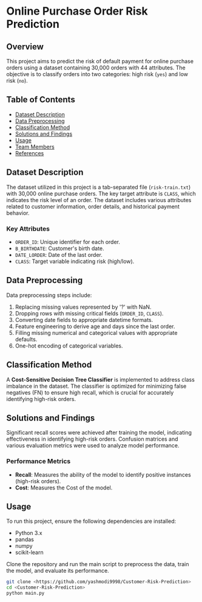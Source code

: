 # Online Purchase Order Risk Prediction

## Overview

This project aims to predict the risk of default payment for online purchase orders using a dataset containing 30,000 orders with 44 attributes. The objective is to classify orders into two categories: high risk (`yes`) and low risk (`no`).

## Table of Contents

- [Dataset Description](#dataset-description)
- [Data Preprocessing](#data-preprocessing)
- [Classification Method](#classification-method)
- [Solutions and Findings](#solutions-and-findings)
- [Usage](#usage)
- [Team Members](#team-members)
- [References](#references)

## Dataset Description

The dataset utilized in this project is a tab-separated file (`risk-train.txt`) with 30,000 online purchase orders. The key target attribute is `CLASS`, which indicates the risk level of an order. The dataset includes various attributes related to customer information, order details, and historical payment behavior.

### Key Attributes

- `ORDER_ID`: Unique identifier for each order.
- `B_BIRTHDATE`: Customer's birth date.
- `DATE_LORDER`: Date of the last order.
- `CLASS`: Target variable indicating risk (high/low).

## Data Preprocessing

Data preprocessing steps include:

1. Replacing missing values represented by '?' with NaN.
2. Dropping rows with missing critical fields (`ORDER_ID`, `CLASS`).
3. Converting date fields to appropriate datetime formats.
4. Feature engineering to derive age and days since the last order.
5. Filling missing numerical and categorical values with appropriate defaults.
6. One-hot encoding of categorical variables.

## Classification Method

A **Cost-Sensitive Decision Tree Classifier** is implemented to address class imbalance in the dataset. The classifier is optimized for minimizing false negatives (FN) to ensure high recall, which is crucial for accurately identifying high-risk orders.

## Solutions and Findings

Significant recall scores were achieved after training the model, indicating effectiveness in identifying high-risk orders. Confusion matrices and various evaluation metrics were used to analyze model performance.

### Performance Metrics

- **Recall**: Measures the ability of the model to identify positive instances (high-risk orders).
- **Cost**: Measures the Cost of the model.

## Usage

To run this project, ensure the following dependencies are installed:

- Python 3.x
- pandas
- numpy
- scikit-learn

Clone the repository and run the main script to preprocess the data, train the model, and evaluate its performance.

```bash
git clone <https://github.com/yashmodi9998/Customer-Risk-Prediction>
cd <Customer-Risk-Prediction>
python main.py
```
